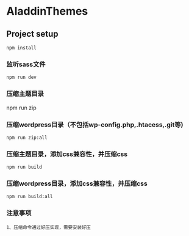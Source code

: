 # AladdinThemes 

## Project setup
```
npm install
```

### 监听sass文件
```
npm run dev
```

### 压缩主题目录

npm run zip

### 压缩wordpress目录（不包括wp-config.php,.htacess,.git等)
```
npm run zip:all
```

### 压缩主题目录，添加css兼容性，并压缩css
```
npm run build 
```

### 压缩wordpress目录，添加css兼容性，并压缩css
```
npm run build:all 
```
### 注意事项
```
1、压缩命令通过好压实现，需要安装好压


